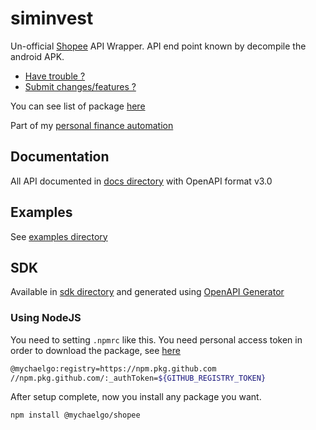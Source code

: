 # siminvest

Un-official [Shopee](https://www.shopee.co.id/) API Wrapper. API end point known by decompile the android APK.

- [Have trouble ?](https://github.com/mychaelgo/shopee/issues)
- [Submit changes/features ?](https://github.com/mychaelgo/shopee/pulls)

You can see list of package [here](https://github.com/mychaelgo?tab=packages&repo_name=shopee)

Part of my [personal finance automation](https://github.com/mychaelgo/personal-finances-automation)

## Documentation

All API documented in [docs directory](docs/) with OpenAPI format v3.0

## Examples

See [examples directory](/examples)

## SDK

Available in [sdk directory](sdk/) and generated using [OpenAPI Generator](https://openapi-generator.tech/)

### Using NodeJS

You need to setting `.npmrc` like this. You need personal access token in order to download the package, see [here](https://docs.github.com/en/packages/working-with-a-github-packages-registry/working-with-the-npm-registry)

```bash
@mychaelgo:registry=https://npm.pkg.github.com
//npm.pkg.github.com/:_authToken=${GITHUB_REGISTRY_TOKEN}
```

After setup complete, now you install any package you want.

```bash
npm install @mychaelgo/shopee
```

